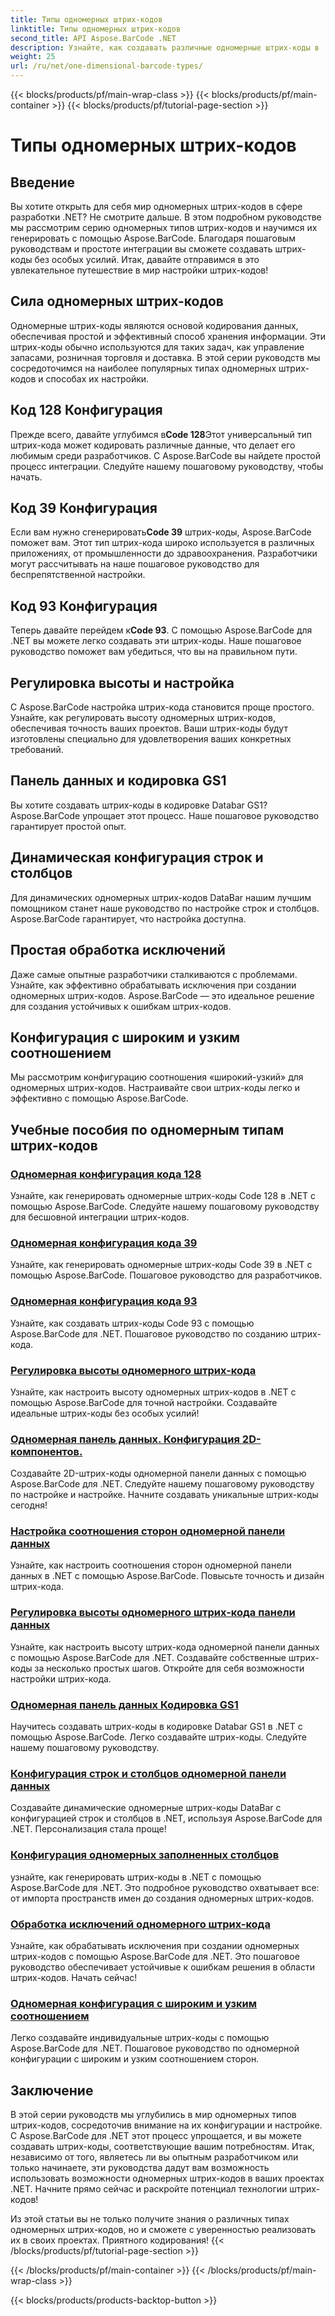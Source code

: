 ```yaml
---
title: Типы одномерных штрих-кодов
linktitle: Типы одномерных штрих-кодов
second_title: API Aspose.BarCode .NET
description: Узнайте, как создавать различные одномерные штрих-коды в .NET с помощью Aspose.BarCode. Пошаговые руководства по созданию и настройке штрих-кода.
weight: 25
url: /ru/net/one-dimensional-barcode-types/
---
```


{{< blocks/products/pf/main-wrap-class >}}
{{< blocks/products/pf/main-container >}}
{{< blocks/products/pf/tutorial-page-section >}}

# Типы одномерных штрих-кодов


## Введение

Вы хотите открыть для себя мир одномерных штрих-кодов в сфере разработки .NET? Не смотрите дальше. В этом подробном руководстве мы рассмотрим серию одномерных типов штрих-кодов и научимся их генерировать с помощью Aspose.BarCode. Благодаря пошаговым руководствам и простоте интеграции вы сможете создавать штрих-коды без особых усилий. Итак, давайте отправимся в это увлекательное путешествие в мир настройки штрих-кодов!

## Сила одномерных штрих-кодов

Одномерные штрих-коды являются основой кодирования данных, обеспечивая простой и эффективный способ хранения информации. Эти штрих-коды обычно используются для таких задач, как управление запасами, розничная торговля и доставка. В этой серии руководств мы сосредоточимся на наиболее популярных типах одномерных штрих-кодов и способах их настройки.

## Код 128 Конфигурация

 Прежде всего, давайте углубимся в**Code 128**Этот универсальный тип штрих-кода может кодировать различные данные, что делает его любимым среди разработчиков. С Aspose.BarCode вы найдете простой процесс интеграции. Следуйте нашему пошаговому руководству, чтобы начать.

## Код 39 Конфигурация

 Если вам нужно сгенерировать**Code 39** штрих-коды, Aspose.BarCode поможет вам. Этот тип штрих-кода широко используется в различных приложениях, от промышленности до здравоохранения. Разработчики могут рассчитывать на наше пошаговое руководство для беспрепятственной настройки.

## Код 93 Конфигурация

 Теперь давайте перейдем к**Code 93**. С помощью Aspose.BarCode для .NET вы можете легко создавать эти штрих-коды. Наше пошаговое руководство поможет вам убедиться, что вы на правильном пути.

## Регулировка высоты и настройка

С Aspose.BarCode настройка штрих-кода становится проще простого. Узнайте, как регулировать высоту одномерных штрих-кодов, обеспечивая точность ваших проектов. Ваши штрих-коды будут изготовлены специально для удовлетворения ваших конкретных требований.

## Панель данных и кодировка GS1

Вы хотите создавать штрих-коды в кодировке Databar GS1? Aspose.BarCode упрощает этот процесс. Наше пошаговое руководство гарантирует простой опыт.

## Динамическая конфигурация строк и столбцов

Для динамических одномерных штрих-кодов DataBar нашим лучшим помощником станет наше руководство по настройке строк и столбцов. Aspose.BarCode гарантирует, что настройка доступна.

## Простая обработка исключений

Даже самые опытные разработчики сталкиваются с проблемами. Узнайте, как эффективно обрабатывать исключения при создании одномерных штрих-кодов. Aspose.BarCode — это идеальное решение для создания устойчивых к ошибкам штрих-кодов.

## Конфигурация с широким и узким соотношением

Мы рассмотрим конфигурацию соотношения «широкий-узкий» для одномерных штрих-кодов. Настраивайте свои штрих-коды легко и эффективно с помощью Aspose.BarCode.
## Учебные пособия по одномерным типам штрих-кодов
### [Одномерная конфигурация кода 128](./one-dimensional-code-128-configuration/)
Узнайте, как генерировать одномерные штрих-коды Code 128 в .NET с помощью Aspose.BarCode. Следуйте нашему пошаговому руководству для бесшовной интеграции штрих-кодов.
### [Одномерная конфигурация кода 39](./one-dimensional-code-39-configuration/)
Узнайте, как генерировать одномерные штрих-коды Code 39 в .NET с помощью Aspose.BarCode. Пошаговое руководство для разработчиков.
### [Одномерная конфигурация кода 93](./one-dimensional-code-93-configuration/)
Узнайте, как создавать штрих-коды Code 93 с помощью Aspose.BarCode для .NET. Пошаговое руководство по созданию штрих-кода.
### [Регулировка высоты одномерного штрих-кода](./one-dimensional-barcode-height-adjustment/)
Узнайте, как настроить высоту одномерных штрих-кодов в .NET с помощью Aspose.BarCode для точной настройки. Создавайте идеальные штрих-коды без особых усилий!
### [Одномерная панель данных. Конфигурация 2D-компонентов.](./one-dimensional-databar-2d-component-configuration/)
Создавайте 2D-штрих-коды одномерной панели данных с помощью Aspose.BarCode для .NET. Следуйте нашему пошаговому руководству по настройке и настройке. Начните создавать уникальные штрих-коды сегодня!
### [Настройка соотношения сторон одномерной панели данных](./one-dimensional-databar-aspect-ratio-customization/)
Узнайте, как настроить соотношения сторон одномерной панели данных в .NET с помощью Aspose.BarCode. Повысьте точность и дизайн штрих-кода.
### [Регулировка высоты одномерного штрих-кода панели данных](./one-dimensional-databar-barcode-height-adjustment/)
Узнайте, как настроить высоту штрих-кода одномерной панели данных с помощью Aspose.BarCode для .NET. Создавайте собственные штрих-коды за несколько простых шагов. Откройте для себя возможности настройки штрих-кода.
### [Одномерная панель данных Кодировка GS1](./one-dimensional-databar-gs1-encoding/)
Научитесь создавать штрих-коды в кодировке Databar GS1 в .NET с помощью Aspose.BarCode. Легко создавайте штрих-коды. Следуйте нашему пошаговому руководству.
### [Конфигурация строк и столбцов одномерной панели данных](./one-dimensional-databar-row-column-configuration/)
Создавайте динамические одномерные штрих-коды DataBar с конфигурацией строк и столбцов в .NET, используя Aspose.BarCode для .NET. Персонализация стала проще!
### [Конфигурация одномерных заполненных столбцов](./one-dimensional-filled-bars-configuration/)
узнайте, как генерировать штрих-коды в .NET с помощью Aspose.BarCode для .NET. Это подробное руководство охватывает все: от импорта пространств имен до создания одномерных штрих-кодов. 
### [Обработка исключений одномерного штрих-кода](./one-dimensional-barcode-exception-handling/)
Узнайте, как обрабатывать исключения при создании одномерных штрих-кодов с помощью Aspose.BarCode для .NET. Это пошаговое руководство обеспечивает устойчивые к ошибкам решения в области штрих-кодов. Начать сейчас!
### [Одномерная конфигурация с широким и узким соотношением](./one-dimensional-wide-narrow-ratio-configuration/)
Легко создавайте индивидуальные штрих-коды с помощью Aspose.BarCode для .NET. Пошаговое руководство по одномерной конфигурации с широким и узким соотношением сторон.

## Заключение

В этой серии руководств мы углубились в мир одномерных типов штрих-кодов, сосредоточив внимание на их конфигурации и настройке. С Aspose.BarCode для .NET этот процесс упрощается, и вы можете создавать штрих-коды, соответствующие вашим потребностям. Итак, независимо от того, являетесь ли вы опытным разработчиком или только начинаете, эти руководства дадут вам возможность использовать возможности одномерных штрих-кодов в ваших проектах .NET. Начните прямо сейчас и раскройте потенциал технологии штрих-кодов!

Из этой статьи вы не только получите знания о различных типах одномерных штрих-кодов, но и сможете с уверенностью реализовать их в своих проектах. Приятного кодирования!
{{< /blocks/products/pf/tutorial-page-section >}}

{{< /blocks/products/pf/main-container >}}
{{< /blocks/products/pf/main-wrap-class >}}

{{< blocks/products/products-backtop-button >}}
